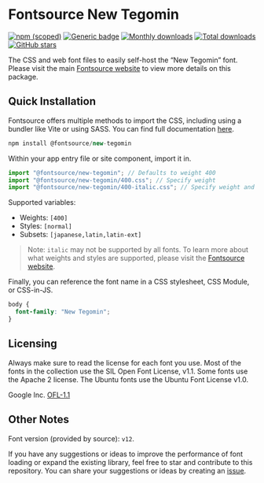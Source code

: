 # Fontsource New Tegomin

[![npm (scoped)](https://img.shields.io/npm/v/@fontsource/new-tegomin?color=brightgreen)](https://www.npmjs.com/package/@fontsource/new-tegomin) [![Generic badge](https://img.shields.io/badge/fontsource-passing-brightgreen)](https://github.com/fontsource/fontsource) [![Monthly downloads](https://badgen.net/npm/dm/@fontsource/new-tegomin)](https://github.com/fontsource/fontsource) [![Total downloads](https://badgen.net/npm/dt/@fontsource/new-tegomin)](https://github.com/fontsource/fontsource) [![GitHub stars](https://img.shields.io/github/stars/fontsource/fontsource.svg?style=social&label=Star)](https://github.com/fontsource/fontsource/stargazers)

The CSS and web font files to easily self-host the “New Tegomin” font. Please visit the main [Fontsource website](https://fontsource.org/fonts/new-tegomin) to view more details on this package.

## Quick Installation

Fontsource offers multiple methods to import the CSS, including using a bundler like Vite or using SASS. You can find full documentation [here](https://fontsource.org/docs/getting-started/introduction).

```javascript
npm install @fontsource/new-tegomin
```

Within your app entry file or site component, import it in.

```javascript
import "@fontsource/new-tegomin"; // Defaults to weight 400
import "@fontsource/new-tegomin/400.css"; // Specify weight
import "@fontsource/new-tegomin/400-italic.css"; // Specify weight and style
```

Supported variables:
- Weights: `[400]`
- Styles: `[normal]`
- Subsets: `[japanese,latin,latin-ext]`

> Note: `italic` may not be supported by all fonts. To learn more about what weights and styles are supported, please visit the [Fontsource website](https://fontsource.org/fonts/new-tegomin).

Finally, you can reference the font name in a CSS stylesheet, CSS Module, or CSS-in-JS.

```css
body {
  font-family: "New Tegomin";
}
```

## Licensing
Always make sure to read the license for each font you use. Most of the fonts in the collection use the SIL Open Font License, v1.1. Some fonts use the Apache 2 license. The Ubuntu fonts use the Ubuntu Font License v1.0.

Google Inc.
[OFL-1.1](http://scripts.sil.org/OFL)

## Other Notes
Font version (provided by source): `v12`.

If you have any suggestions or ideas to improve the performance of font loading or expand the existing library, feel free to star and contribute to this repository. You can share your suggestions or ideas by creating an [issue](https://github.com/fontsource/fontsource/issues).